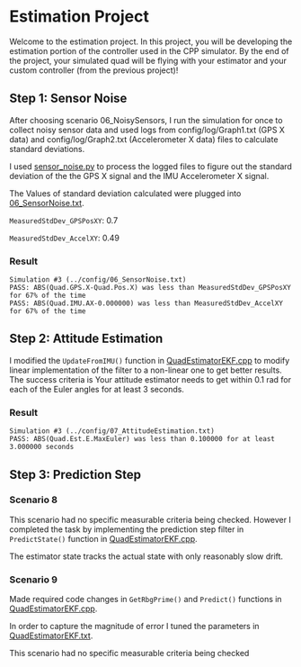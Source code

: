 # Estimation Project

Welcome to the estimation project. In this project, you will be developing the estimation portion of the controller used in the CPP simulator. By the end of the project, your simulated quad will be flying with your estimator and your custom controller (from the previous project)!

## Step 1: Sensor Noise

After choosing scenario 06_NoisySensors, I run the simulation for once to collect noisy sensor data and used logs from config/log/Graph1.txt (GPS X data) and config/log/Graph2.txt (Accelerometer X data) files to calculate standard deviations.

I used [sensor_noise.py](./sensor_noise.py) to process the logged files to figure out the standard deviation of the the GPS X signal and the IMU Accelerometer X signal.

The Values of standard deviation calculated were plugged into [06_SensorNoise.txt](./config/06_SensorNoise.txt). 

`MeasuredStdDev_GPSPosXY`: 0.7

`MeasuredStdDev_AccelXY`: 0.49

### Result

```
Simulation #3 (../config/06_SensorNoise.txt)
PASS: ABS(Quad.GPS.X-Quad.Pos.X) was less than MeasuredStdDev_GPSPosXY for 67% of the time
PASS: ABS(Quad.IMU.AX-0.000000) was less than MeasuredStdDev_AccelXY for 67% of the time
```

## Step 2: Attitude Estimation

I modified the `UpdateFromIMU()` function in [QuadEstimatorEKF.cpp](./src/QuadEstimatorEKF.cpp) to modify linear implementation of the filter to a non-linear one to get better results. The success criteria is Your attitude estimator needs to get within 0.1 rad for each of the Euler angles for at least 3 seconds.

### Result

```
Simulation #3 (../config/07_AttitudeEstimation.txt)
PASS: ABS(Quad.Est.E.MaxEuler) was less than 0.100000 for at least 3.000000 seconds
```

## Step 3: Prediction Step

### Scenario 8

This scenario had no specific measurable criteria being checked. However I completed the task by implementing the prediction step filter in `PredictState()` function in [QuadEstimatorEKF.cpp](./src/QuadEstimatorEKF.cpp).

The estimator state tracks the actual state with only reasonably slow drift.

### Scenario 9

Made required code changes in `GetRbgPrime()` and `Predict()` functions in [QuadEstimatorEKF.cpp](./src/QuadEstimatorEKF.cpp).


In order to capture the magnitude of error I tuned the parameters in [QuadEstimatorEKF.txt](./config/QuadEstimatorEKF.txt).

This scenario had no specific measurable criteria being checked
